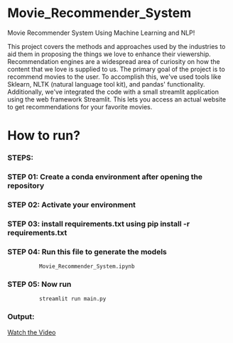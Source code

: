 # Movie_Recommender_System
Movie Recommender System Using Machine Learning and NLP!

This project covers the methods and approaches used by the industries to aid them in proposing the things we love to enhance their viewership. Recommendation engines are a widespread area of curiosity on how the content that we love is supplied to us. The primary goal of the project is to recommend movies to the user. To accomplish this, we've used tools like Sklearn, NLTK (natural language tool kit), and pandas' functionality. Additionally, we've integrated the code with a small streamlit application using the web framework Streamlit. This lets you access an actual website to get recommendations for your favorite movies.

# How to run?
### STEPS:

### STEP 01: Create a conda environment after opening the repository 
### STEP 02: Activate your environment
### STEP 03: install requirements.txt using pip install -r requirements.txt 
### STEP 04: Run this file to generate the models
              Movie_Recommender_System.ipynb
### STEP 05: Now run
              streamlit run main.py


### Output: 
[Watch the Video]([[https://example.com/path/to/your/video.mp4](https://drive.google.com/file/d/1K5zqKTAMWAvDXptvtnwP_RoWmCpaG9Bc/view?usp=drive_link)https://drive.google.com/file/d/1K5zqKTAMWAvDXptvtnwP_RoWmCpaG9Bc/view?usp=drive_link](https://youtu.be/eE4KAbOPMdo)https://youtu.be/eE4KAbOPMdo)



          
 





